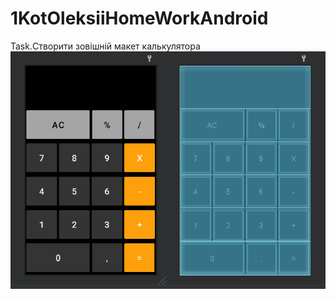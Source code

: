 # 1KotOleksiiHomeWorkAndroid
Task.Створити зовішній макет калькулятора
![alt text](https://github.com/kotoleksii/1KotOleksiiHomeWorkAndroid/blob/master/app/src/main/res/calc.png)
